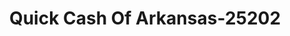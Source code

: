 ---
f_zip-code: 72949
f_state-code: AR
title: Quick Cash Of Arkansas-25202
f_phone: 479-667-4970
f_city-only: Ozark
f_address: 202 W Commercial Street Ozark
f_location-unique-id: '25202'
slug: quick-cash-of-arkansas-25202
updated-on: '2024-05-30T13:46:58.046Z'
created-on: '2024-05-30T13:36:59.803Z'
published-on: '2024-05-30T13:54:32.469Z'
f_city-state: cms/city/ozark-ar.md
f_company: cms/company/quick-cash-of-arkansas.md
f_state: cms/state/arkansas.md
layout: '[payday-loan].html'
tags: payday-loan
---